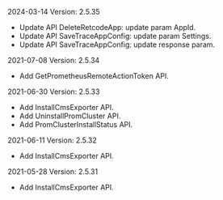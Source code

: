 2024-03-14 Version: 2.5.35
- Update API DeleteRetcodeApp: update param AppId.
- Update API SaveTraceAppConfig: update param Settings.
- Update API SaveTraceAppConfig: update response param.


2021-07-08 Version: 2.5.34
- Add GetPrometheusRemoteActionToken API.

2021-06-30 Version: 2.5.33
- Add InstallCmsExporter API.
- Add UninstallPromCluster API.
- Add PromClusterInstallStatus API.

2021-06-11 Version: 2.5.32
- Add InstallCmsExporter API.

2021-05-28 Version: 2.5.31
- Add InstallCmsExporter API.

